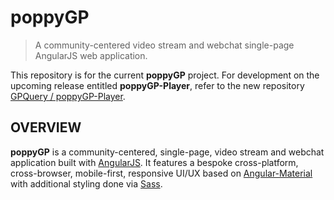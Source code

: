 poppyGP
=======

> A community-centered video stream and webchat single-page AngularJS web application.

This repository is for the current __poppyGP__ project.  For development on the upcoming release entitled __poppyGP-Player__, refer to the new repository [GPQuery / poppyGP-Player](//github.com/GPQuery/poppyGP-player).


## OVERVIEW

__poppyGP__ is a community-centered, single-page, video stream and webchat application built with [AngularJS][ng].  It features a bespoke cross-platform, cross-browser, mobile-first, responsive UI/UX based on [Angular-Material][ngMaterial] with additional styling done via [Sass][sass].


[ng]:http://angularjs.org
[ngMaterial]:http://material.angularjs.org/
[design-google]:http://google.com/design/spec/material-design/introduction.html
[design-ms]:https://dev.windows.com/en-us/design
[gulp]:http://gulpjs.com/
[sass]:http://sass-lang.com

[nodejs]:http://nodejs.org
[npm]:http://npmjs.com
[bower]:http://bower.io
[font-awesome]:http://fortawesome.github.io/Font-Awesome/
[git]:http://git-scm.com/
[git-clone]:http://git-scm.com/docs/git-clone
[jp-style]:https://github.com/johnpapa/angular-styleguide
[jp-modular]:https://github.com/johnpapa/ng-demos/tree/master/modular
